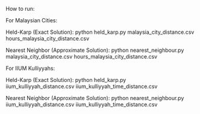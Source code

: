 How to run:

For Malaysian Cities:

Held-Karp (Exact Solution):
python held_karp.py malaysia_city_distance.csv hours_malaysia_city_distance.csv  

Nearest Neighbor (Approximate Solution):
python nearest_neighbour.py malaysia_city_distance.csv hours_malaysia_city_distance.csv 

For IIUM Kulliyyahs:

Held-Karp (Exact Solution):
python held_karp.py iium_kulliyyah_distance.csv iium_kulliyyah_time_distance.csv  

Nearest Neighbor (Approximate Solution):
python nearest_neighbour.py iium_kulliyyah_distance.csv iium_kulliyyah_time_distance.csv